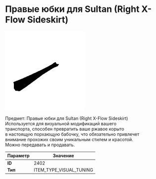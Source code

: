 # Правые юбки для Sultan (Right X-Flow Sideskirt)

![Item Image](../img/2402.webp?raw=true)

Предмет: Правые юбки для Sultan (Right X-Flow Sideskirt)<br>Используется для визуальной модификаций вашего<br>транспорта, способен превратить ваше ржавое корыто<br>в настоящую порхающую бабочку, что обязательно привлечет<br>внимание прохожих своим уникальным стилем и красотой.<br>Можно передавать и продавать.


| Параметр | Значение |
|----------|----------|
| **ID** | 2402 |
| **Тип** | ITEM_TYPE_VISUAL_TUNING |

